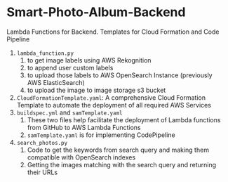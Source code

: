 # Smart-Photo-Album-Backend
Lambda Functions for Backend. Templates for Cloud Formation and Code Pipeline
1. `lambda_function.py`
   1. to get image labels using AWS Rekognition 
   2. to append user custom labels
   3. to upload those labels to AWS OpenSearch Instance (previously AWS ElasticSearch)
   4. to upload the image to image storage s3 bucket
2. `CloudFormationTemplate.yaml`:
 A comprehensive Cloud Formation Template to automate the deployment of all required AWS Services
3. `buildspec.yml` and `samTemplate.yaml`
    1. These two files help facilitate the deployment of Lambda functions from GitHub to AWS Lambda Functions
    2. `samTemplate.yaml` is for implementing CodePipeline
4. `search_photos.py`
     1. Code to get the keywords from search query and making them compatible with OpenSearch indexes
     2. Getting the images matching with the search query and returning their URLs 